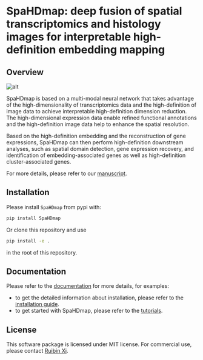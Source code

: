 # SpaHDmap: deep fusion of spatial transcriptomics and histology images for interpretable high-definition embedding mapping

## Overview

![alt](docs/_static/Overview.png)

SpaHDmap is based on a multi-modal neural network that takes advantage of the high-dimensionality of transcriptomics
data and the high-definition of image data to achieve interpretable high-definition dimension reduction. 
The high-dimensional expression data enable refined functional annotations and the high-definition image data help to
enhance the spatial resolution.

Based on the high-definition embedding and the reconstruction of gene expressions, SpaHDmap can then perform
high-definition downstream analyses, such as spatial domain detection, gene expression recovery, and identification of
embedding-associated genes as well as high-definition cluster-associated genes.

For more details, please refer to our [manuscript](https://www.biorxiv.org/content/10.1101/2024.09.12.612666).

## Installation
Please install `SpaHDmap` from pypi with:

```bash
pip install SpaHDmap
```

Or clone this repository and use

```bash
pip install -e .
```

in the root of this repository.

## Documentation

Please refer to the [documentation](https://spahdmap.readthedocs.io/en/latest/) for more details, for examples:
- to get the detailed information about installation, please refer to the [installation guide](https://spahdmap.readthedocs.io/en/latest/installation.html).
- to get started with SpaHDmap, please refer to the [tutorials](https://spahdmap.readthedocs.io/en/latest/tutorials/index.html).

## License
This software package is licensed under MIT license. For commercial use, please contact [Ruibin Xi](ruibinxi@math.pku.edu.cn).
